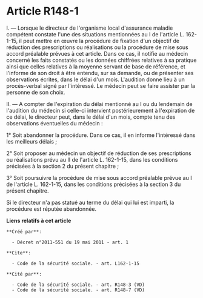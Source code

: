 # Article R148-1

I. ― Lorsque le directeur de l'organisme local d'assurance maladie compétent constate l'une des situations mentionnées au I
de l'article L. 162-1-15, il peut mettre en œuvre la procédure de fixation d'un objectif de réduction des prescriptions ou
réalisations ou la procédure de mise sous accord préalable prévues à cet article. Dans ce cas, il notifie au médecin concerné
les faits constatés ou les données chiffrées relatives à sa pratique ainsi que celles relatives à la moyenne servant de base
de référence, et l'informe de son droit à être entendu, sur sa demande, ou de présenter ses observations écrites, dans le
délai d'un mois. L'audition donne lieu à un procès-verbal signé par l'intéressé. Le médecin peut se faire assister par la
personne de son choix. 

II. ― A compter de l'expiration du délai mentionné au I ou du lendemain de l'audition du médecin si celle-ci intervient
postérieurement à l'expiration de ce délai, le directeur peut, dans le délai d'un mois, compte tenu des observations
éventuelles du médecin : 

1° Soit abandonner la procédure. Dans ce cas, il en informe l'intéressé dans les meilleurs délais ; 

2° Soit proposer au médecin un objectif de réduction de ses prescriptions ou réalisations prévu au II de l'article L.
162-1-15, dans les conditions précisées à la section 2 du présent chapitre ; 

3° Soit poursuivre la procédure de mise sous accord préalable prévue au I de l'article L. 162-1-15, dans les conditions
précisées à la section 3 du présent chapitre. 

Si le directeur n'a pas statué au terme du délai qui lui est imparti, la procédure est réputée abandonnée.

**Liens relatifs à cet article**

	**Créé par**:

	  - Décret n°2011-551 du 19 mai 2011 - art. 1

	**Cite**:

	  - Code de la sécurité sociale. - art. L162-1-15

	**Cité par**:

	  - Code de la sécurité sociale. - art. R148-3 (VD)
	  - Code de la sécurité sociale. - art. R148-7 (VD)
